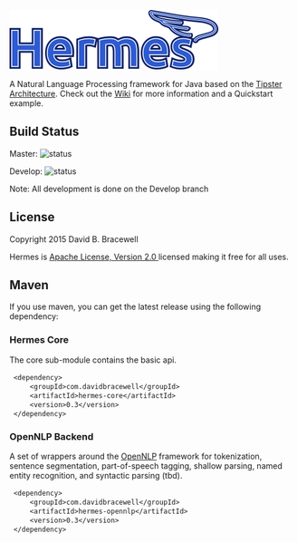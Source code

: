 ![Hermes](https://github.com/dbracewell/hermes/blob/gh-pages/images/hermes.png)

A Natural Language Processing framework for Java based on the [Tipster Architecture](http://cs.nyu.edu/cs/faculty/grishman/tipster.html). Check out the [Wiki](https://github.com/dbracewell/hermes/wiki) for more information and a Quickstart example.

## Build Status

Master: ![status](https://travis-ci.org/dbracewell/hermes.svg?branch=master)

Develop: ![status](https://travis-ci.org/dbracewell/hermes.svg?branch=develop)

Note: All development is done on the Develop branch

## License
Copyright 2015 David B. Bracewell

Hermes is [Apache License, Version 2.0 ](LICENSE) licensed making it free for all uses.

## Maven
If you use maven, you can get the latest release using the following dependency:

### Hermes Core
The core sub-module contains the basic api.
```
 <dependency>
     <groupId>com.davidbracewell</groupId>
     <artifactId>hermes-core</artifactId>
     <version>0.3</version>
 </dependency>
```

### OpenNLP Backend
A set of wrappers around the [OpenNLP](https://opennlp.apache.org/) framework for tokenization, sentence segmentation, part-of-speech tagging, shallow parsing, named entity recognition, and syntactic parsing (tbd).
```
 <dependency>
     <groupId>com.davidbracewell</groupId>
     <artifactId>hermes-opennlp</artifactId>
     <version>0.3</version>
 </dependency>
```


